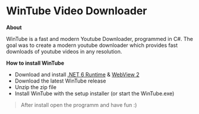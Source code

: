 # WinTube Video Downloader

**About**

WinTube is a fast and modern Youtube Downloader, programmed in C#. The goal was to create a modern youtube downloader which provides fast downloads of youtube videos in any resolution.


**How to install WinTube**

- Download and install [.NET 6 Runtime](https://dotnet.microsoft.com/en-us/download/dotnet/6.0) & [WebView 2](https://developer.microsoft.com/de-de/microsoft-edge/webview2/)
- Download the latest WinTube release
- Unzip the zip file
- Install WinTube with the setup installer (or start the WinTube.exe)
> After install open the programm and have fun :)


